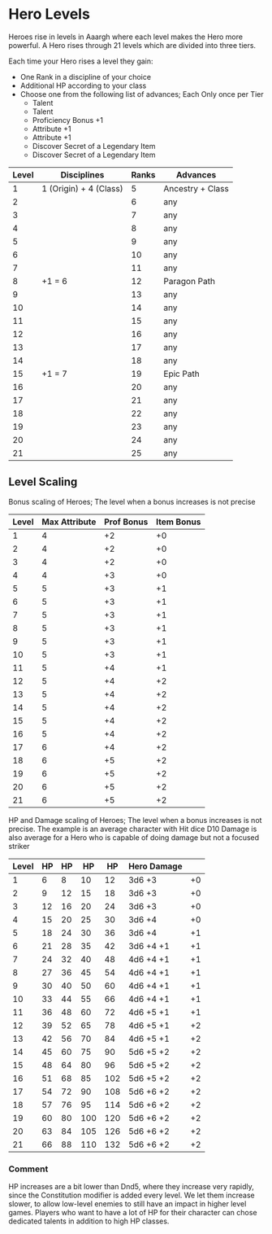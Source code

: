 # Hero Levels

Heroes rise in levels in Aaargh where each level makes the Hero more powerful.
A Hero rises through 21 levels which are divided into three tiers.

Each time your Hero rises a level they gain:
* One Rank in a discipline of your choice
* Additional HP according to your class
* Choose one from the following list of advances; Each Only once per Tier
    * Talent 
    * Talent 
    * Proficiency Bonus +1
    * Attribute +1
    * Attribute +1
    * Discover Secret of a Legendary Item
    * Discover Secret of a Legendary Item


| Level | Disciplines            | Ranks | Advances         |
|-------|------------------------|-------|------------------|
| 1     | 1 (Origin) + 4 (Class) | 5     | Ancestry + Class |
| 2     |                        | 6     | any              | 
| 3     |                        | 7     | any              |
| 4     |                        | 8     | any              |
| 5     |                        | 9     | any              |
| 6     |                        | 10    | any              |
| 7     |                        | 11    | any              |
| 8     | +1 = 6                 | 12    | Paragon Path     |
| 9     |                        | 13    | any              |
| 10    |                        | 14    | any              |
| 11    |                        | 15    | any              | 
| 12    |                        | 16    | any              |
| 13    |                        | 17    | any              |
| 14    |                        | 18    | any              |
| 15    | +1 = 7                 | 19    | Epic Path        |
| 16    |                        | 20    | any              |
| 17    |                        | 21    | any              |
| 18    |                        | 22    | any              |
| 19    |                        | 23    | any              |
| 20    |                        | 24    | any              |
| 21    |                        | 25    | any              |

## Level Scaling
Bonus scaling of Heroes; The level when a bonus increases is not precise

| Level | Max Attribute | Prof Bonus | Item Bonus |
|-------|---------------|------------|------------|
| 1     | 4             | +2         | +0         | 
| 2     | 4             | +2         | +0         | 
| 3     | 4             | +2         | +0         | 
| 4     | 4             | +3         | +0         | 
| 5     | 5             | +3         | +1         | 
| 6     | 5             | +3         | +1         | 
| 7     | 5             | +3         | +1         | 
| 8     | 5             | +3         | +1         | 
| 9     | 5             | +3         | +1         | 
| 10    | 5             | +3         | +1         | 
| 11    | 5             | +4         | +1         | 
| 12    | 5             | +4         | +2         | 
| 13    | 5             | +4         | +2         | 
| 14    | 5             | +4         | +2         | 
| 15    | 5             | +4         | +2         | 
| 16    | 5             | +4         | +2         | 
| 17    | 6             | +4         | +2         | 
| 18    | 6             | +5         | +2         | 
| 19    | 6             | +5         | +2         | 
| 20    | 6             | +5         | +2         | 
| 21    | 6             | +5         | +2         | 

HP and Damage scaling of Heroes; The level when a bonus increases is not precise.
The example is an average character with Hit dice D10
Damage is also average for a Hero who is capable of doing damage but not a focused striker

| Level | HP  | HP  | HP  | HP  | Hero Damage |     |
|-------|-----|-----|-----|-----|-------------|-----|
| 1     | 6   | 8   | 10  | 12  | 3d6 +3      | +0  | 
| 2     | 9   | 12  | 15  | 18  | 3d6 +3      | +0  | 
| 3     | 12  | 16  | 20  | 24  | 3d6 +3      | +0  | 
| 4     | 15  | 20  | 25  | 30  | 3d6 +4      | +0  | 
| 5     | 18  | 24  | 30  | 36  | 3d6 +4      | +1  | 
| 6     | 21  | 28  | 35  | 42  | 3d6 +4 +1   | +1  | 
| 7     | 24  | 32  | 40  | 48  | 4d6 +4 +1   | +1  | 
| 8     | 27  | 36  | 45  | 54  | 4d6 +4 +1   | +1  | 
| 9     | 30  | 40  | 50  | 60  | 4d6 +4 +1   | +1  | 
| 10    | 33  | 44  | 55  | 66  | 4d6 +4 +1   | +1  | 
| 11    | 36  | 48  | 60  | 72  | 4d6 +5 +1   | +1  | 
| 12    | 39  | 52  | 65  | 78  | 4d6 +5 +1   | +2  | 
| 13    | 42  | 56  | 70  | 84  | 4d6 +5 +1   | +2  | 
| 14    | 45  | 60  | 75  | 90  | 5d6 +5 +2   | +2  | 
| 15    | 48  | 64  | 80  | 96  | 5d6 +5 +2   | +2  | 
| 16    | 51  | 68  | 85  | 102 | 5d6 +5 +2   | +2  | 
| 17    | 54  | 72  | 90  | 108 | 5d6 +6 +2   | +2  | 
| 18    | 57  | 76  | 95  | 114 | 5d6 +6 +2   | +2  | 
| 19    | 60  | 80  | 100 | 120 | 5d6 +6 +2   | +2  | 
| 20    | 63  | 84  | 105 | 126 | 5d6 +6 +2   | +2  | 
| 21    | 66  | 88  | 110 | 132 | 5d6 +6 +2   | +2  | 

### Comment
HP increases are a bit lower than Dnd5, where they increase very rapidly, since the Constitution modifier is added every level.
We let them increase slower, to allow low-level enemies to still have an impact in higher level games.
Players who want to have a lot of HP for their character can chose dedicated talents in addition to high HP classes.
